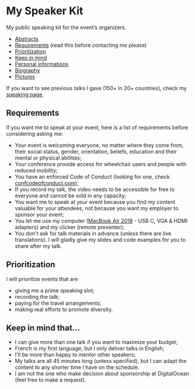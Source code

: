 # My Speaker Kit
My public speaking kit for the event’s organizers.

- [Abstracts](abstracts.md)
- [Requirements](#requirements) (read this before contacting me please)
- [Prioritization](#prioritization)
- [Keep in mind](#keep-in-mind-that)
- [Personal informations](personalinfo.md)
- [Biography](biography.md)
- [Pictures](pictures/)

If you want to see previous talks I gave (150+ in 20+ countries), check my [speaking page](https://fred.dev/speaking/).

## Requirements
If you want me to speak at your event, here is a list of requirements before considering asking me:
* Your event is welcoming everyone, no matter where they come from, their social status, gender, orientation, beliefs, education and their mental or physical abilities;
* Your conference provide access for wheelchair users and people with reduced mobility;
* You have an enforced Code of Conduct (looking for one, check [confcodeofconduct.com)](https://github.com/confcodeofconduct/confcodeofconduct.com);
* If you record my talk, the video needs to be accessible for free to everyone and cannot be sold in any capacity;
* You want me to speak at your event because you find my content valuable for your attendees, not because you want my employer to sponsor your event;
* You let me use my computer ([MacBook Air 2018](https://support.apple.com/kb/SP783?viewlocale=en_US&locale=en_US) - USB C, VGA & HDMI adapters) and my clicker (remote presenter);
* You don't ask for talk materials in advance (unless there are live translations). I will gladly give my slides and code examples for you to share after my talk.

## Prioritization
I will prioritize events that are
* giving me a prime speaking slot;
* recording the talk;
* paying for the travel arrangements;
* making real efforts to promote diversity.

## Keep in mind that...
* I can give more than one talk if you want to maximize your budget;
* French is my first language, but I only deliver talks in English;
* I'll be more than happy to mentor other speakers;
* My talks are all 45 minutes long (unless specified), but I can adapt the content to any shorter time I have on the schedule.
* I am not the one who make decision about sponsorship at DigitalOcean (feel free to make a request).